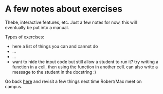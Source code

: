 # A few notes about exercises

Thebe, interactive features, etc. Just a few notes for now, this will eventually be put into a manual.


Types of exercises:
- here a list of things you can and cannot do
- ...
- ...
- want to hide the input code but still allow a student to run it? try writing a function in a cell, then using the function in another cell. can also write a message to the student in the docstring :)

Go back [here](https://gitlab.tudelft.nl/mude/book/-/merge_requests/34#note_190848) and revisit a few things next time Robert/Max meet on campus.

